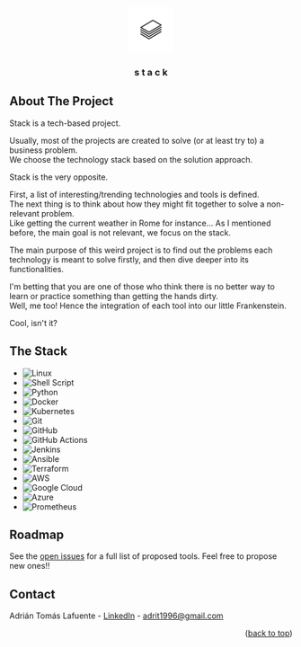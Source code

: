 <div id="top"></div>


<!-- PROJECT LOGO -->
<br />
<div align="center">
  <a href="https://github.com/atomasla/stack">
    <img src="images/stack-logo.jpeg" alt="Logo" width="80" height="80">
  </a>

<h3 align="center">s t a c k</h3>
</div>



<!-- ABOUT THE PROJECT -->
## About The Project

Stack is a tech-based project.

Usually, most of the projects are created to solve (or at least try to) a business problem.  
We choose the technology stack based on the solution approach.

Stack is the very opposite.

First, a list of interesting/trending technologies and tools is defined.  
The next thing is to think about how they might fit together to solve a non-relevant problem.  
Like getting the current weather in Rome for instance...
As I mentioned before, the main goal is not relevant, we focus on the stack.
 
The main purpose of this weird project is to find out the problems each technology is meant to solve firstly, and then dive deeper into its functionalities.

I'm betting that you are one of those who think there is no better way to learn or practice something than getting the hands dirty.  
Well, me too! Hence the integration of each tool into our little Frankenstein.

Cool, isn't it?




## The Stack


* ![Linux][Linux]
* ![Shell Script][Shell Script]
* ![Python][Python]
* ![Docker][Docker]
* ![Kubernetes][Kubernetes]
* ![Git][Git]
* ![GitHub][GitHub]
* ![GitHub Actions][Github Actions]
* ![Jenkins][Jenkins]
* ![Ansible][Ansible]
* ![Terraform][Terraform]
* ![AWS][AWS]
* ![Google Cloud][Google Cloud]
* ![Azure][Azure]
* ![Prometheus][Prometheus]




<!-- ROADMAP -->
## Roadmap

See the [open issues][issues-url] for a full list of proposed tools. Feel free to propose new ones!!




<!-- CONTACT -->
## Contact

Adrián Tomás Lafuente - [LinkedIn][linkedin-url] - adrit1996@gmail.com


<p align="right">(<a href="#top">back to top</a>)</p>





<!-- MARKDOWN LINKS & IMAGES -->
[issues-shield]: https://img.shields.io/github/issues/atomasla/stack.svg?style=for-the-badge
[issues-url]: https://github.com/atomasla/stack/issues
[linkedin-url]: https://linkedin.com/in/adrián-tomás-lafuente-6735a6188

[Linux]: https://img.shields.io/badge/Linux-FCC624?style=for-the-badge&logo=linux&logoColor=white&color=28242c
[Shell Script]: https://img.shields.io/badge/shell_script-%23121011.svg?style=for-the-badge&logo=gnu-bash&logoColor=white&color=28242c
[Python]: https://img.shields.io/badge/python-3670A0?style=for-the-badge&logo=python&logoColor=white&color=28242c
[Python-url]: https://www.python.org
[Docker]: https://img.shields.io/badge/docker-%230db7ed.svg?style=for-the-badge&logo=docker&logoColor=white&color=28242c
[Kubernetes]: https://img.shields.io/badge/kubernetes-%23326ce5.svg?style=for-the-badge&logo=kubernetes&logoColor=white&color=28242c
[Git]: https://img.shields.io/badge/git-%23F05033.svg?style=for-the-badge&logo=git&logoColor=white&color=28242c
[GitHub]: https://img.shields.io/badge/github-%23121011.svg?style=for-the-badge&logo=github&logoColor=white&color=28242c
[GitHub Actions]: https://img.shields.io/badge/github%20actions-%232671E5.svg?style=for-the-badge&logo=githubactions&logoColor=white&color=28242c
[Jenkins]: https://img.shields.io/badge/jenkins-%232C5263.svg?style=for-the-badge&logo=jenkins&logoColor=white&color=28242c
[Ansible]: https://img.shields.io/badge/ansible-%231A1918.svg?style=for-the-badge&logo=ansible&logoColor=white&color=28242c
[Terraform]: https://img.shields.io/badge/terraform-%235835CC.svg?style=for-the-badge&logo=terraform&logoColor=white&color=28242c
[AWS]: https://img.shields.io/badge/AWS-%23FF9900.svg?style=for-the-badge&logo=amazon-aws&logoColor=white&color=28242c
[Google Cloud]: https://img.shields.io/badge/GoogleCloud-%234285F4.svg?style=for-the-badge&logo=google-cloud&logoColor=white&color=28242c
[Azure]: https://img.shields.io/badge/azure-%230072C6.svg?style=for-the-badge&logo=microsoftazure&logoColor=white&color=28242c
[Prometheus]: https://img.shields.io/badge/Prometheus-E6522C?style=for-the-badge&logo=Prometheus&logoColor=white&color=28242c